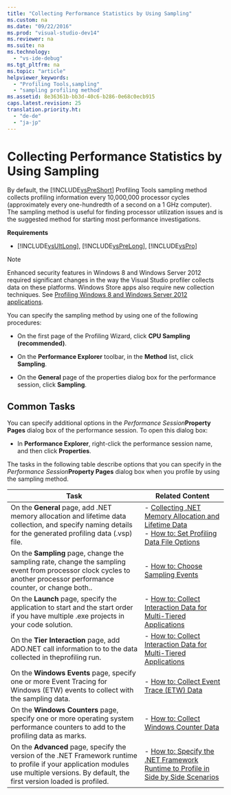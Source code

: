 ```yaml
---
title: "Collecting Performance Statistics by Using Sampling"
ms.custom: na
ms.date: "09/22/2016"
ms.prod: "visual-studio-dev14"
ms.reviewer: na
ms.suite: na
ms.technology: 
  - "vs-ide-debug"
ms.tgt_pltfrm: na
ms.topic: "article"
helpviewer_keywords: 
  - "Profiling Tools,sampling"
  - "sampling profiling method"
ms.assetid: 8e36361b-bb3d-40c6-b286-0e68c0ecb915
caps.latest.revision: 25
translation.priority.ht: 
  - "de-de"
  - "ja-jp"
---
```

# Collecting Performance Statistics by Using Sampling
By default, the [!INCLUDE[vsPreShort](../vs140/includes/vspreshort_md.md)] Profiling Tools sampling method collects profiling information every 10,000,000 processor cycles (approximately every one-hundredth of a second on a 1 GHz computer). The sampling method is useful for finding processor utilization issues and is the suggested method for starting most performance investigations.  
  
 **Requirements**  
  
-   [!INCLUDE[vsUltLong](../vs140/includes/vsultlong_md.md)], [!INCLUDE[vsPreLong](../vs140/includes/vsprelong_md.md)], [!INCLUDE[vsPro](../vs140/includes/vspro_md.md)]  
  
> [!NOTE]
>  Enhanced security features in Windows 8 and Windows Server 2012 required significant changes in the way the Visual Studio profiler collects data on these platforms. Windows Store apps also require new collection techniques. See [Profiling Windows 8 and Windows Server 2012 applications](../vs140/performance-tools-on-windows-8-and-windows-server-2012-applications.md).  
  
 You can specify the sampling method by using one of the following procedures:  
  
-   On the first page of the Profiling Wizard, click **CPU Sampling (recommended)**.  
  
-   On the **Performance Explorer** toolbar, in the **Method** list, click **Sampling**.  
  
-   On the **General** page of the properties dialog box for the performance session, click **Sampling**.  
  
## Common Tasks  
 You can specify additional options in the *Performance Session***Property Pages** dialog box of the performance session. To open this dialog box:  
  
-   In **Performance Explorer**, right-click the performance session name, and then click **Properties**.  
  
 The tasks in the following table describe options that you can specify in the *Performance Session***Property Pages** dialog box when you profile by using the sampling method.  
  
|Task|Related Content|  
|----------|---------------------|  
|On the **General** page, add .NET memory allocation and lifetime data collection, and specify naming details for the generated profiling data (.vsp) file.|-   [Collecting .NET Memory Allocation and Lifetime Data](../vs140/collecting-.net-memory-allocation-and-lifetime-data.md)<br />-   [How to: Set Profiling Data File Options](../vs140/how-to--set-performance-data-file-name-options.md)|  
|On the **Sampling** page, change the sampling rate, change the sampling event from processor clock cycles to another processor performance counter, or change both..|-   [How to: Choose Sampling Events](../vs140/how-to--choose-sampling-events.md)|  
|On the **Launch** page, specify the application to start and the start order if you have multiple .exe projects in your code solution.|-   [How to: Collect Interaction Data for Multi-Tiered Applications](../vs140/collecting-tier-interaction-data.md)|  
|On the **Tier Interaction** page, add ADO.NET call information to to the data collected in theprofiling run.|-   [How to: Collect Interaction Data for Multi-Tiered Applications](../vs140/collecting-tier-interaction-data.md)|  
|On the **Windows Events** page, specify one or more Event Tracing for Windows (ETW) events to collect with the sampling data.|-   [How to: Collect Event Trace (ETW) Data](../vs140/how-to--collect-event-tracing-for-windows--etw--data.md)|  
|On the **Windows Counters** page, specify one or more operating system performance counters to add to the profiling data as marks.|-   [How to: Collect Windows Counter Data](../vs140/how-to--collect-windows-counter-data.md)|  
|On the **Advanced** page, specify the version of the .NET Framework runtime to profile if your application modules use multiple versions. By default, the first version loaded is profiled.|-   [How to: Specify the .NET Framework Runtime to Profile in Side by Side Scenarios](../vs140/how-to--specify-the-.net-framework-runtime.md)|